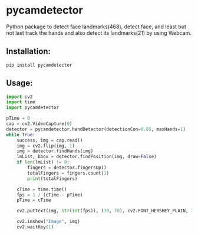 # pycamdetector
Python package to detect face landmarks(468), detect face, and least but not last track the hands and also detect its landmarks(21) by using Webcam.

## Installation:
```nano
pip install pycamdetector
```

## Usage:
```py
import cv2
import time
import pycamdetector

pTime = 0
cap = cv2.VideoCapture(0)
detector = pycamdetector.handDetector(detectionCon=0.85, maxHands=1)
while True:
    success, img = cap.read()
    img = cv2.flip(img, 1)
    img = detector.findHands(img)
    lmList, bbox = detector.findPosition(img, draw=False)
    if len(lmList) != 0:
        fingers = detector.fingersUp()
        totalFingers = fingers.count(1)
        print(totalFingers)

    cTime = time.time()
    fps = 1 / (cTime - pTime)
    pTime = cTime

    cv2.putText(img, str(int(fps)), (10, 70), cv2.FONT_HERSHEY_PLAIN, 3, (255, 0, 255), 3)

    cv2.imshow("Image", img)
    cv2.waitKey(1)
```
